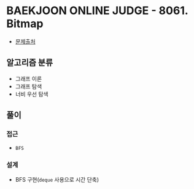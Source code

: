 # BAEKJOON ONLINE JUDGE - 8061. Bitmap

- [문제출처](https://www.acmicpc.net/problem/8061 '8061. Bitmap')

## 알고리즘 분류

- 그래프 이론
- 그래프 탐색
- 너비 우선 탐색

## 풀이

### 접근

- `BFS`

### 설계

- BFS 구현(`deque` 사용으로 시간 단축)
